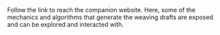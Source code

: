 Follow the link to reach the companion website. Here, some of the mechanics and algorithms that generate the weaving drafts are exposed and can be explored and interacted with.
